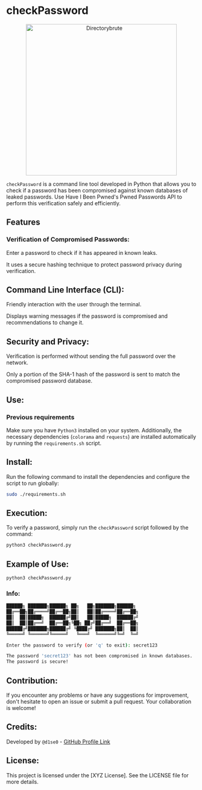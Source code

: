 # checkPassword

<p align="center">
  <img src="https://github.com/D1se0/checkPassword/assets/164921056/6c3d5009-0726-42c3-ac5c-bd85efcd04b0" alt="Directorybrute" width="400">
</p>

`checkPassword` is a command line tool developed in Python that allows you to check if a password has been compromised against known databases of leaked passwords. Use Have I Been Pwned's Pwned Passwords API to perform this verification safely and efficiently.

## Features

### Verification of Compromised Passwords:

Enter a password to check if it has appeared in known leaks.

It uses a secure hashing technique to protect password privacy during verification.

## Command Line Interface (CLI):

Friendly interaction with the user through the terminal.

Displays warning messages if the password is compromised and recommendations to change it.

## Security and Privacy:

Verification is performed without sending the full password over the network.

Only a portion of the SHA-1 hash of the password is sent to match the compromised password database.

## Use:

### Previous requirements

Make sure you have `Python3` installed on your system. Additionally, the necessary dependencies (`colorama` and `requests`) are installed automatically by running the `requirements.sh` script.

## Install:

Run the following command to install the dependencies and configure the script to run globally:

```bash
sudo ./requirements.sh
```

## Execution:

To verify a password, simply run the `checkPassword` script followed by the command:

```bash
python3 checkPassword.py
```

## Example of Use:

```bash
python3 checkPassword.py
```
### Info:

```bash
██████╗ ███████╗██████╗ ██╗   ██╗███████╗██████╗ 
██╔══██╗██╔════╝██╔══██╗██║   ██║██╔════╝██╔══██╗
██║  ██║█████╗  ██████╔╝██║   ██║█████╗  ██████╔╝
██║  ██║██╔══╝  ██╔══██╗╚██╗ ██╔╝██╔══╝  ██╔══██╗
██████╔╝███████╗██████╔╝ ╚████╔╝ ███████╗██║  ██║
╚═════╝ ╚══════╝╚═════╝   ╚═══╝  ╚══════╝╚═╝  ╚═╝

Enter the password to verify (or 'q' to exit): secret123

The password 'secret123' has not been compromised in known databases.
The password is secure!
```

## Contribution:

If you encounter any problems or have any suggestions for improvement, don't hesitate to open an issue or submit a pull request. Your collaboration is welcome!

## Credits:

Developed by `@d1se0` - [GitHub Profile Link](https://github.com/D1se0)

## License:

This project is licensed under the [XYZ License]. See the LICENSE file for more details.
